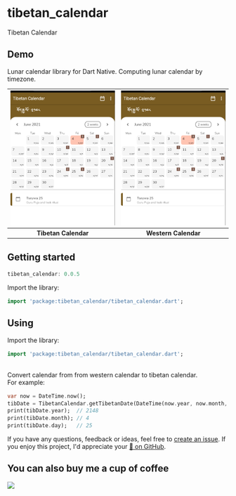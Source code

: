 # tibetan_calendar

Tibetan Calendar 

## Demo

Lunar calendar library for Dart Native.
Computing lunar calendar by timezone.

| ![Image](https://github.com/CodingWithTashi/tibetan_calendar/blob/master/calendar.PNG?raw=true) | ![Image](https://github.com/CodingWithTashi/tibetan_calendar/blob/master/calendar.PNG?raw=true) |
| :------------: | :------------: |
| **Tibetan Calendar** | **Western Calendar** |

## Getting started

```dart
tibetan_calendar: 0.0.5

```   
Import the library:
```dart
import 'package:tibetan_calendar/tibetan_calendar.dart';

```
## Using

Import the library:
```dart
import 'package:tibetan_calendar/tibetan_calendar.dart';

```

<br>
Convert calendar from from western calendar to tibetan calendar.
<br>
For example:

```dart
var now = DateTime.now();
tibDate = TibetanCalendar.getTibetanDate(DateTime(now.year, now.month, now.day));
print(tibDate.year);  // 2148
print(tibDate.month); // 4
print(tibDate.day);   // 25
```   

If you have any questions, feedback or ideas, feel free to [create an
issue](https://github.com/CodingWithTashi/tibetan_calendar/issues/new). If you enjoy this
project, I'd appreciate your [🌟 on GitHub](https://github.com/CodingWithTashi/tibetan_calendar/).

## You can also buy me a cup of coffee
<a href="https://www.buymeacoffee.com/codingwithtashi"><img src="https://cdn.buymeacoffee.com/buttons/v2/default-yellow.png" width=200px></a>

